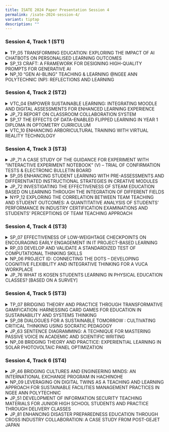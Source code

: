 ```yaml
---
title: ISATE 2024 Paper Presentation Session 4
permalink: /isate-2024-session-4/
variant: tiptap
description: ""
---
```

<h3>Session 4, Track 1 (ST1)</h3>
<div data-type="detailGroup" class="isomer-accordion isomer-accordion-white">
<details class="isomer-details">
<summary>TP_05 TRANSFORMING EDUCATION: EXPLORING THE IMPACT OF AI CHATBOTS ON PERSONALISED
LEARNING OUTCOMES</summary>
<div data-type="detailsContent" class="isomer-details-content">
<p>G.L. TAN<sup>*</sup>, Calaiselvy, H.S. TAN</p>
<p>School of Engineering, Temasek Polytechnic, Singapore</p>
<p><sup>*</sup><a href="mailto:TAN_Geok_Ling@TP.EDU.SG" rel="noopener noreferrer nofollow" target="_blank">TAN_Geok_Ling@TP.EDU.SG</a>
</p>
<p>Abstract</p>
<p>In the era of digitalization, different industry sectors such as business,
healthcare, education, and entertainment are adopting Artificial Intelligence
(AI) powered chatbots. The Coronavirus disease 2019 (COVID-19) pandemic
has also influenced industries to adapt innovative ways of maintaining
human interaction remotely. This study explores the use of a chatbot for
learning specific programming topics, and as a tool for formative assessment
to engage and motivate learners in Python programming, especially for a
cohort with a wide range of abilities. This study utilizes the mobile chatbot
to help students learn and assess their understanding in a fun and informal
manner, besides developing self-directedness. Three classes comprising
a total of 76 engineering students in their first-year semester two doing
the subject Computer Programming for Problem Solving (CPPS) used the CPPS
chatbot. These students used the chatbot to reinforce their understanding
of specific programming knowledge and attempted two formative quizzes to
check their understanding. 61 students provided their perspectives on the
ease of use, usefulness of the chatbot, the likelihood of using chatbot
for future learning, and likelihood of recommending the adoption of chatbot
through a questionnaire. The CPPS chatbot was developed using the Google
Dialogflow Essentials (ES) Cloud based platform and deployed on the mobile
instant messaging application (MIM), Telegram.</p>
<p></p>
</div>
</details>
<details class="isomer-details">
<summary>SP_13 CRAFT: A FRAMEWORK FOR DESIGNING HIGH-QUALITY PROMPTS FOR GENERATIVE
AI</summary>
<div data-type="detailsContent" class="isomer-details-content">
<p>Yanto Jakop<sup>a</sup> and Lim Pei Chin<sup>a</sup>
</p>
<p><sup>a</sup>School of Mathematics &amp; Science, Singapore Polytechnic,
Singapore</p>
<p><a href="mailto:yanto_jakop@sp.edu.sg" rel="noopener noreferrer nofollow" target="_blank">yanto_jakop@sp.edu.sg</a>,
<a href="mailto:lim_pei_chin@sp.edu.sg" rel="noopener noreferrer nofollow" target="_blank">lim_pei_chin@sp.edu.sg</a>
</p>
<p>Abstract</p>
<p>With the rise of generative AI tools, it is increasingly important to
equip students with prompt engineering skills. However, existing frameworks
are often complex, making them hard to apply effectively. To address this,
we introduce the CRAFT framework (Context, Role, Audience, Format, Tone),
which is designed to simplify prompt engineering with a straightforward
acronym.</p>
<p></p>
<p>The CRAFT framework is taught in the “Artificial Intelligence and its
Impact” (AII) module, part of the mandatory Common Core Curriculum (CCC)
for all Singapore Polytechnic (SP) students. In addition, CRAFT is also
used in other CCC modules, demonstrating its adaptability and potential
to standardize prompt engineering practices across various subjects.</p>
<p></p>
<p>In this paper, we describe how the CRAFT framework was conceived, how
it was integrated in CCC, how students applied CRAFT, and how they utilized
AI responses in their projects. We evaluate the effectiveness of CRAFT
through a mixed-methods approach, including a quantitative survey and a
qualitative analysis of students’ project responses.</p>
<p></p>
<p>CRAFT sets itself apart with its memorable acronym and ability to enhance
AI responses. With this easy-to-remember mnemonic, we aim to establish
the CRAFT framework as a common language for all SP students, equipping
them with essential prompt engineering skills to use AI more effectively
in their studies.</p>
<p></p>
</div>
</details>
<details class="isomer-details">
<summary>NP_10 “GEN AI-BLING" TEACHING &amp; LEARNING @NGEE ANN POLYTECHNIC (NP):
REFLECTIONS AND LEARNING</summary>
<div data-type="detailsContent" class="isomer-details-content">
<p>Hui Leng TAN<sup>*,a</sup>, Ee-Lon LIM<sup>b</sup> and Shirley WILLIAMS<sup>a</sup>
</p>
<p><sup>a</sup>Ngee Ann Polytechnic/Centre for Learning &amp; Teaching Excellence,
Singapore</p>
<p><sup>*</sup><a href="mailto:Tan_Hui_Leng@np.edu.sg" rel="noopener noreferrer nofollow" target="_blank">Tan_Hui_Leng@np.edu.sg</a>
</p>
<p>Abstract</p>
<p>NP’s journey into AI (Artificial Intelligence) started around 2017 with
the development of the AI Tutor and AI Assessment tools by the School of
Health Sciences. At that time, these were developed by external vendors
based on inputs from NP’s academic staff serving as Subject Matter Experts.
However, ChatGPT 3’s launch in November 2022 created new opportunities
for educators to create new and innovative learning experiences.</p>
<p>This paper aims to document and share NP’s learning and reflections of
its “Gen AI-bling” journey to-date. This is a journey that is still evolving,
with many aspects still in exploration, experimentation and iteration.</p>
<p></p>
<p>Initial experiments using Gen AI at NP were small steps taken by individual,
early adopter educators to introduce this as a tool to enhance the “creative”
experience in learning, to brainstorm ideas, to create case studies for
learning and practice, etc. NP's very early dipstick poll of students’
perceptions of Gen AI in July 2023 indicated that while students could
see the value of Gen AI to enhance their learning experience, they were
also concerned about ethical use, plagiarism, and potential over-reliance
and its impact on their own ability to think critically.</p>
<p></p>
<p>The use of Gen AI at NP has since moved away from pockets of early adopter
“innovative experiments” to more institutionally guided, and intentional
efforts. This includes the purposeful adoption of Gen AI tools in curriculum
guided by the PAIR Framework (Acar, 2023) introduced in the Oct 2023 semester
as a clear guide on how to design and facilitate Gen AI-bled T&amp;L (Teaching
&amp; Learning) experiences in modules. From AY (Academic Year) 2024-2025,
all 9 schools at NP are working to step up the embrace of PAIR-grounded
Gen AI experiences in at least one module per level per course.</p>
<p></p>
<p>NP is also experimenting with customised Gen AI assistants to enhance
the teaching &amp; learning (T&amp;L) experience for both staff and students.
For staff, there is an NP Prompt Library as well as Academic AI Assistants
that can be tailored to specific domains or academic frameworks to boost
productivity and academic quality. For students, AI Academic Assistants
are being prototyped to provide domain/module specific coaching, tutoring,
guidance, and personalised feedback 24/7.</p>
<p></p>
<p>While NP has moved its “Gen AI-bling" T&amp;L journey beyond early exploration
and experimentation, there is still a long way to go as Gen AI continues
to evolve very quickly. NP continues to collect more data from staff &amp;
students with regards to their perceptions and impact of Gen AI on the
learning experience as we keep pace with its changes closely and leverage
on the innovations for NP’s T&amp;L.</p>
<p></p>
</div>
</details>
</div>
<p></p>
<h3>Session 4, Track 2 (ST2)</h3>
<div data-type="detailGroup" class="isomer-accordion isomer-accordion-white">
<details class="isomer-details">
<summary>VTC_04 EMPOWER SUSTAINABLE LEARNING: INTEGRATING MOODLE AND DIGITAL ASSESSMENTS
FOR ENHANCED LEARNING EXPERIENCE</summary>
<div data-type="detailsContent" class="isomer-details-content">
<p>H. K. Tse, Kimberley</p>
<p>Engineering Discipline, Vocational Training Council, Hong Kong</p>
<p><a href="mailto:kimberleytse@vtc.edu.hk" rel="noopener noreferrer nofollow" target="_blank">kimberleytse@vtc.edu.hk</a>
</p>
<p>Abstract</p>
<p>Assessment, one of the key components of education, allows institutions
to measure and evaluate students’ performance. Conventional assessments
focus on examinations at the end of teaching courses. These types of assessments
also known as summative assessments tend to direct students’ attention
towards achieving specific learning outcomes and high scores. However,
effective assessment practices should provide ongoing information and valuable
feedback to learners to enhance their learning experience. During the challenging
times of COVID-19, different online education platforms have been widely
adopted by institutions.</p>
<p></p>
<p>Various digital technologies available on the online platforms empower
teachers to conduct real time feedback, reformulate teaching content and
pedagogy based on students’ engagement levels, progress and results. The
dynamic evaluation allows for the effective implementation of formative
assessment.</p>
<p></p>
<p>Moodle, one of the examples of the remarkable proliferation of various
online assessment tools, is an open-source Learning Management System (LMS).
It provides a platform for educators to manage their course, facilitate
assessment and evaluate student performance. Teachers can set up the assignment
for students by uploading documents, configuring specifications such as
deadline, with plagiarism checking like Turnitin. Additionally, Moodle
Quiz empowers teachers to create quizzes with different types of questions,
flexible layout and order, and it also supports automated grading. Other
tools, PDF annotator and H5P, have been integrated into Moodle. It allows
teachers to insert questions, comments, scoring and feedback immediately
while H5P enriches the learning experience with gamification interactive
elements including quiz function.</p>
<p></p>
<p>This paper will explore the utilisation of formative assessments, facilitated
by Moodle, in enhancing the learning experience of students enrolled in
the Higher Diploma in Computer and Electronic Engineering. The study was
conducted with three classes of students, employing a variety of assessment
tools and surveys to examine how these practices influence students’ learning
and teachers’ teaching behaviours. The findings of this research provide
valuable insights for educators seeking to enhance student learning experience
through the integration of formative assessments and digital technologies.</p>
<p></p>
</div>
</details>
<details class="isomer-details">
<summary>JP_73 REPORT ON CLASSROOM COLLABORATION SYSTEM</summary>
<div data-type="detailsContent" class="isomer-details-content">
<p>Tanigaki Miho<sup>*</sup>, Kazuhiro Wako</p>
<p>Department of Integrated Engineering, Sendai National College of Technology,
Natori, Japan</p>
<p><sup>*</sup><a href="mailto:tanigaki@sendai-nct.ac.jp" rel="noopener noreferrer nofollow" target="_blank">tanigaki@sendai-nct.ac.jp</a>
</p>
<p>Abstract</p>
<p>The Sendai National College of Technology Natori Campus has a Robotics
course, a Materials Environment course, a Mechanical and Energy course,
and an Architectural Design course, with students enrolled from the first
to fifth year. Each class has about 40 students, and most of the classes
are held in the classrooms of each class. One-quarter of the students continue
to study in the specialized department on the same campus for another two
years after graduation. However, the number of teachers has been reduced
due to cuts in operating subsidies, and the number of classes per teacher
is excessive. To improve this problem, classes for subjects common to each
class are now held jointly as much as possible. Although seven grades are
studying at any given time, there are only two classrooms where joint classes
can be held: a large classroom and an audiovisual room. Therefore, only
two grades can hold joint classes at the same time , and it was urgent
to add a large classroom, but due to budgetary constraints, it is difficult
to renovate or expand the school building. Therefore, we tried removing
the wall between the two classrooms and making them into one classroom,
but we found that the classroom was long and narrow from front to back
and difficult to use. In addition, after the coronavirus pandemic, some
students began to feel anxious or unwell when many people were crammed
into the same room. In light of this, our school introduced a remote teaching
system that virtually connected five classrooms at the Natori campus and
ten classrooms at the Hirose campus to create one large classroom. I used
that system to teach calculus to third-year students for a year. Since
we continued to use a specific classroom as the main classroom throughout
the year, I was worried that there would be a difference in the grades
of students in the main classroom and those in the sub-class. However,
looking at the results of the four regular exams, we found that the classes
that performed well in each exam were different, and that there was no
significant difference in grades depending on whether they took classes
in the main classroom or the sub-classroom.</p>
<p></p>
</div>
</details>
<details class="isomer-details">
<summary>SP_17 THE EFFECTS OF DATA-ENABLED FLIPPED LEARNING IN YEAR 1 DIPLOMA IN
OPTOMETRY CURRICULUM</summary>
<div data-type="detailsContent" class="isomer-details-content">
<p>S. Kallakuri<sup>*, a</sup>, T. Tee<sup>a</sup> and L.L. Tan<sup>a</sup>
</p>
<p><sup>a</sup>Singapore Polytechnic, School of Chemical &amp; Life Sciences,
Singapore</p>
<p><sup>*</sup><a href="mailto:Sumasri_KALLAKURI@sp.edu.sg" rel="noopener noreferrer nofollow" target="_blank">Sumasri_KALLAKURI@sp.edu.sg</a>
</p>
<p>Abstract</p>
<p>Data-Enabled Flipped Learning (DEFL) is a strategy where asynchronous
data such as quizzes or surveys (ALeRT) are used to evaluate student learning
needs and lessons are customised to meet the specific needs. The current
study was designed to investigate the effects of DEFL on student engagement
and conceptual understanding. DEFL was deployed in two core Year 1 modules
(CP3048 and CP3035) in the Diploma of Optometry with cohort size of sixty-four
students. Prior to in-class tutorials, students went through asynchronous
lecture materials, completed a post-lecture quiz and rated their confidence
levels in understanding the topics. Based on the quiz scores, students
were assigned to mixed-ability groups. During the in-class tutorial, activities
and questions aimed at further enhancing their learning were conducted
(also referred to as intervention). After the tutorial, students completed
a post-tutorial quiz to evaluate their comprehension and gauge their confidence
in their understanding of the taught concepts. A final survey was then
conducted to gather the students’ perspectives on the influence of DEFL
on their learning. ALeRT response rate ranged from 73% to 98% for the two
modules. In CP3048, comparing pre- &amp; post-intervention, students scoring
≥50 marks increased from 21% to 98% (quiz score mean±SD: 41±14 vs 73±13,
p&lt;0.001); confidence ratings between ‘moderately confident’ to ‘very
confident’ improved from 40% to 83%. In CP3035, students scoring ≥50 marks
were lower post-intervention (quiz score 86±20 vs 73±21, p=0.001) despite
confidence ratings improved from 29% to 48%. In the final survey, students
responded that DEFL was effective for their learning (85%). They appreciated
and enjoyed the group discussion as it provided them with an opportunity
to learn from one another (87%) and helped them to manage their learning
better (87%) by identifying learning gaps. This study has demonstrated
the effects of DEFL in enhancing student engagement and promoting understanding
of conceptual knowledge in year 1 DOPT education.</p>
<p></p>
</div>
</details>
<details class="isomer-details">
<summary>VTC_10 ENHANCING ARBORICULTURAL TRAINING WITH VIRTUAL REALITY TECHNOLOGY</summary>
<div data-type="detailsContent" class="isomer-details-content">
<p>FUNG Kim Yung, Terry<sup>*,a</sup>, TANG Wing Sze, Kitty<sup>b</sup> ,
KEUNG Yim Mei, Amy<sup>a </sup>and TO King Ting, Kelvin<sup>b</sup>
</p>
<p><sup>a</sup>Department of Health and Life Sciences, Hong Kong Institute
of Vocational Education (IVE),&nbsp;</p>
<p>Hong Kong, VTC&nbsp;</p>
<p><sup>b</sup>Smart City Innovation Centre, VTC&nbsp;</p>
<p><sup>*</sup><a rel="noopener noreferrer nofollow" target="_blank">terrykyfung@vtc.edu.hk</a>&nbsp;</p>
<p>Abstract</p>
<p>Arboriculture is a profession of combining a broad spectrum of knowledge
and practical skills. Technology Enhanced Learning (TEL) is used to improve
learning experiences with digital technology to facilitate students' professional
development and optimise teaching and learning outcomes through embedding
Virtual Reality (VR) and Augmented Reality (AR) as well as establishing
new facilities.</p>
<p></p>
<p>Department of Health and Life Sciences (HLS) of IVE and Smart City Innovation
Centre and STEAM Education Centre (SCI-STEAM) jointly developed a set of
VR Multiplayer Arboricultural Training. This VR Arboricultural Training
package specifically caters to the pre-employment students enrolled in
arboricultural management and tree-related programmes, providing a learning
platform to strengthen their knowledge of safety procedures relevant to
arboriculture management prior to practical training sessions.</p>
<p></p>
<p>For the first time, we have added a multiplayer function, which allows
two students to train simultaneously in the same virtual environment over
the internet. 3 scenarios were developed by HLS and SCI-STEAM. HLS was
responsible to design the training content while SCI-STEAM provided VR
hardware and assisted with the training process.</p>
<p></p>
<p>This paper aims to provide a comprehensive review of the application of
VR training in arboriculture. It covers different aspects, including the
introduction, the scope of VR training content, VR hardware set up, design
detail, VR training flow in class, and the feedback on the VR training.
The challenge of the traditional arboricultural training is highlighted
in the introduction. Comparison among the traditional practical training,
traditional VR training and the multiplayer-based VR training in terms
of their impact on learning outcomes are discussed. The scope of VR training
content contains three scenarios in the VR training program. Two of these
scenarios involve interaction between two players. The "hardware setup"
section outlines the necessary requirements for the VR training. The design
detail outlines the software used in the application development and the
application flow. Moreover, the VR training flow in class is presented,
clarifying the training flow and the class duration. To evaluate the effectiveness
and the usability of the VR training, the industrial practitioners, and
trainees to test it and their feedback was positive. They expressed their
high praise after using VR training. Feedback from them is collected for
future TEL development.</p>
<p></p>
</div>
</details>
</div>
<p></p>
<h3>Session 4, Track 3 (ST3)</h3>
<div data-type="detailGroup" class="isomer-accordion isomer-accordion-white">
<details class="isomer-details">
<summary>JP_71 A CASE STUDY OF THE GUIDANCE FOR EXPERIMENT WITH "INTERACTIVE EXPERIMENT
NOTEBOOK” (V) – TRIAL OF CONFIRMATION TESTS &amp; ELECTRONIC BULLETIN BOARD</summary>
<div data-type="detailsContent" class="isomer-details-content">
<p>Naohiro KOSHIJI<sup>*,a</sup>
</p>
<p><sup>a</sup>Department of Electrical and Electronics Engineering, National
Institute of Technology, Kurume College (Kurume-Kosen), Kurume, Japan</p>
<p><sup>*</sup><a href="mailto:koshi@kurume-nct.ac.jp" rel="noopener noreferrer nofollow" target="_blank">koshi@kurume-nct.ac.jp</a>
</p>
<p>Abstract</p>
<p>Many student experiments are conducted in engineering education, and the
main purpose of these experiments is to gain a concrete understanding of
laws and acquire experimental techniques. Therefore, student experiments
essentially have a “passive'' and “training'' character for students. Now,
in the student experiment, the instructor evaluates the reports submitted
by the students. On the other hand, the student's thought process that
led to the report is not evaluated, and even worse, instructors have no
means of checking the student's thought process. However, for industrial
students who are aspiring engineers, the process is important, and the
true purpose of student experiments can be said to be to develop and evaluate
students' thinking processes. Therefore, we focused on the role of the
experiment notebook not only as a recording tool, but also as a thinking
tool, and engaged in “experiment notebook guidance'' that is not normally
practiced. Furthermore, by fusing the ”analog aspects of experiment notebooks''
with the ”digital aspects of ICT technology, including remote tools,''
we aimed to foster literacy with logical thinking and problem awareness.
Various efforts have been made to give student experiments an ”active character.''
This time, in the electrical and electronic experiments conducted by the
Department of Electrical and Electronic Engineering, we added to our previous
efforts and conducted two new attempts as described below. 1) Preparation
and review of experimental themes and implementation of web-based confirmation
tests related to them; 2) Utilization of web-based electronic bulletin
boards for students and instructors to exchange opinions and information.
1) The aim was for students to have prior knowledge and problem awareness
regarding experiments. Students read related literature in advance and
then take a test using Microsoft Forms. Tests related to the experiment
will also be conducted after the experiment. Students will help solidify
their concrete understanding and knowledge by outputting the knowledge
gained through experiments. 2) Students will post questions and ideas that
arise during the experiment, as well as the progress of the experiment,
on a web bulletin board on Microsoft Teams in real-time. Instructors and
students can share their posts in real-time, allowing them to follow up
quickly. Additionally, everyone can see the chronological progress of the
experiment and receive feedback on the experiment. By adding approaches
from these new perspectives to student experiments, we could update student
experiments into “a place to practice active learning that cultivates PBL
perspectives.”</p>
<p></p>
</div>
</details>
<details class="isomer-details">
<summary>SP_05 ENHANCING STUDENT LEARNING WITH PRE-ASSESSMENTS AND DIFFERENTIATED
INSTRUCTIONAL STRATEGIES IN CREATIVE MODULES</summary>
<div data-type="detailsContent" class="isomer-details-content">
<p>Sim, C.<sup>a</sup> and Chiam L.<sup>a</sup>
</p>
<p><sup>a</sup>Singapore Polytechnic, Singapore</p>
<p><sup>*</sup><a href="mailto:clarice_sim@sp.edu.sg" rel="noopener noreferrer nofollow" target="_blank">clarice_sim@sp.edu.sg</a>
</p>
<p>Abstract</p>
<p>Differentiated instruction (Tomlinson, 2017) has been widely acknowledged
as an effective pedagogical approach at the primary and secondary school
level. However, its application in the context of higher education, particularly
in the creative fields, remains limited. This paper outlines the efforts
of the Media, Arts, and Design (MAD) school in 2023 across ten creative
modules to adapt and implement differentiated instructional strategies
to support our creative students’ learning needs. Drawing from Tomlinson’s
(2017), we experimented with different learning methods including case
studies of varying complexities, interest-based groups, tiered activities,
and peer teaching. Pre-assessment tools such as quizzes, tasks, and polls
were used to understand individual students’ needs. The results from our
year-long experimentation show a positive response from students, with
80% of students (n = 538 across 10 creative modules) expressing agreement
or strong agreement in enjoying the differentiated activities. In addition,
71% of students reported feeling confident in their ability to learn in
these differentiated lessons. Teachers’ reflections at the end of the lesson
showed their observations of increased student engagement, collaboration,
autonomy, and motivation. Finally, module feedback scores showed an improvement
in eight of the 10 modules after implementation. The use cases are compiled
in the annex which other educators in the creative disciplines and higher
education may find useful.</p>
<p></p>
</div>
</details>
<details class="isomer-details">
<summary>JP_72 INVESTIGATING THE EFFECTIVENESS OF STEAM EDUCATION BASED ON LEARNING
THROUGH THE INTEGRATION OF DIFFERENT FIELDS</summary>
<div data-type="detailsContent" class="isomer-details-content">
<p>Chiyako ARAYA<sup>*,a</sup> and Naoyuki FUJITA<sup>a</sup>
</p>
<p><sup>a</sup>Department of Electrical Engineering, National Institute of
Technology (KOSEN), Nara College, Japan</p>
<p><sup>*</sup><a href="mailto:araya@elec.nara-k.ac.jp" rel="noopener noreferrer nofollow" target="_blank">araya@elec.nara-k.ac.jp</a>
</p>
<p>Abstract</p>
<p>The industrial and social environment is transitioning worldwide into
a period of structural transformation with the rapid progress and popularization
of artificial intelligence (AI) and Internet of Things (IOT) technologies.
Under such circumstances, we are expected to use our abilities to explore
and solve various problems and create new values on our own for diversifying
social issues and needs. To solve such diversifying problems, the impact
of STEAM (Science, Technology, Engineering, Arts, and Math) on pupils’
learning has been increasingly highlighted recently.</p>
<p></p>
<p>This study aims to shed light on the effectiveness of STEAM education
by taking the case of the SHINAYAKA Engineer Education Program that encompass
STEAM education which the National Institute of Technology (Kosen), Nara
College developed. The purpose of the SHINAYAKA Engineer Education Program
aims to help students nurture sensitivity to create new values and expressiveness
to embody these values, while developing the ability to adapt to diversity
from multiple perspectives through learning in areas that differ from engineering.
Another purpose of this program is to develop new engineering leaders who
can bridge society, life, and technology so that people's lives can evolve
with the experience of new values (creation of concepts, stories, or user
experience related to technologies), which is enabled by combining adaptability
to diversity fostered in this program with practical skills based on theoretical
knowledge learnt in engineering education. Through this program, two types
of data (quantitative and qualitative) have been collected, and these data
were used to analyze the effect of STEAM education in the research.</p>
<p></p>
<p>This paper introduces the statistical methods for measuring educational
effectiveness of STEAM based on the quantitative data and the qualitative
data. And we summarize and analyze the educational effects from various
perspectives based on the impact of the sensitivity and expressiveness
cultivated through learning different fields in the SHINAYAKA engineer
education program.</p>
<p></p>
</div>
</details>
<details class="isomer-details">
<summary>NYP_12 EXPLORING THE CORRELATION BETWEEN TEAM TEACHING AND STUDENT OUTCOMES:
A QUANTITATIVE ANALYSIS OF STUDENTS’ PERFORMANCE IN INDUSTRY CERTIFICATION
EXAMINATIONS AND STUDENTS’ PERCEPTIONS OF TEAM TEACHING APPROACH</summary>
<div data-type="detailsContent" class="isomer-details-content">
<p>FOO, Faris<sup>*</sup>
</p>
<p>Nanyang Polytechnic, School of Information Technology, Singapore</p>
<p><sup>*</sup><a href="mailto:faris_foo@nyp.edu.sg" rel="noopener noreferrer nofollow" target="_blank">faris_foo@nyp.edu.sg</a>
</p>
<p>Abstract</p>
<p>Team teaching is an instructional approach wherein two or more educators
collaborate to plan, deliver, and evaluate teaching and learning activities.
Research has demonstrated that team teaching can enhance support, provide
rich and varied lessons, and improve learning outcomes. However, it may
initially cause confusion for students accustomed to traditional methods.
While the benefits of team teaching in higher education are well-documented,
its effectiveness in polytechnic education and its impact on external industry
certification examination outcomes remain underexplored. The advantages
and disadvantages of team teaching have been established from educators'
perspectives, but less is known from the students’ viewpoint. This exploratory
study examines the impact of team teaching on polytechnic students’ learning
experiences and external industry certification examination outcomes. It
involves students enrolled in a one-week, face-to-face Python training
preparatory course delivered in a team teaching format by five lecturers
and software engineers. Subsequently, students took the Python Institute’s
Certified Python Entry-Level Programmer (PCEP) certification examination.
The purpose of this research is to analyse the correlation between students’
certification examination results and their Likert scale responses regarding
the effectiveness of the team teaching model, using the validated Learners'
Team Teaching Perceptions Questionnaire (LTTPQ). The LTTPQ measures four
dimensions: (a) rich and varied lessons, (b) increased support, (c) learning
gains, and (d) confusion. Results indicate that students (n = 33) generally
reported high satisfaction with rich and varied lessons, increased support,
and learning gains. Weak correlations limit definitive conclusions about
the impact of team teaching on students' certification examination performance.
Richer, more varied lessons may slightly enhance examination results, but
the impact of increased support remains unclear. Learning gains showed
benefits, while confusion negatively affected examination outcomes. Further
research is needed to establish causal relationships.</p>
<p></p>
</div>
</details>
</div>
<p></p>
<h3>Session 4, Track 4 (ST3)</h3>
<div data-type="detailGroup" class="isomer-accordion isomer-accordion-white">
<details class="isomer-details">
<summary>SP_07 EFFECTIVENESS OF LOW-WEIGHTAGE CHECKPOINTS ON ENCOURAGING EARLY
ENGAGEMENT IN IT PROJECT-BASED LEARNING</summary>
<div data-type="detailsContent" class="isomer-details-content">
<p>Jeremiah Ang</p>
<p>School of Computing, Singapore Polytechnic</p>
<p><a href="mailto:Jeremiah_ANG@sp.edu.sg" rel="noopener noreferrer nofollow" target="_blank">Jeremiah_ANG@sp.edu.sg</a>
</p>
<p>Abstract</p>
<p>As Singapore Polytechnic (SP) continues its pursuit of fostering self-directedness
in students as a vital graduate attribute, this action research seeks to
address one of the implicit competencies of self-directedness: time management.
Specifically, within the Diploma of Information Technology (DIT) program
at SP, which utilizes open-ended project-based assessment to cultivate
self-directedness, the study examines the effectiveness of integrating
multiple low-stake formative assessments as checkpoints to facilitate student’s
management of their time. Guided by the Temporal Motivation Theory (TMT),
these checkpoints are designed to assist students in managing time effectively
by fostering continuous engagement with their assignments, thereby mitigating
procrastination tendencies. This is particularly crucial in environments
where competing deadlines can distract students. Focused on second-year
DIT students enrolled in the mid-point capstone module, Application Development
(ADES), the research employs a posttest-only design with non-equivalent
groups, comparing cohorts from different academic years. While one cohort
serves as a control group, the other experiences the introduction of multiple
checkpoints in the form of low-stake formative assessments. Quantitative
analysis of coding activities, particularly Git commit data tracked weekly,
is complemented by qualitative insights gathered through focus group discussions
and informal interviews with students. The study aims to assess the efficacy
of the implemented mechanism in encouraging proactive and sustained engagement.
The findings indicate that low-weightage checkpoints were successful in
encouraging early engagement and reducing procrastination. Students showed
increased engagement around checkpoint deadlines, aligning with Temporal
Motivation Theory (TMT) principles. In sum, for educators to address procrastination
in students, such checkpoints can be implemented as a structural support
mechanism to guide students towards better time management habits.</p>
<p></p>
</div>
</details>
<details class="isomer-details">
<summary>RP_03 DEVELOP AND VALIDATE A STANDARDIZED TEST OF COMPUTATIONAL THINKING
SKILLS</summary>
<div data-type="detailsContent" class="isomer-details-content">
<p>C.S. Yap<sup>*,a</sup> and A. Lim<sup>a</sup>
</p>
<p><sup>a</sup>Republic Polytechnic/School of Engineering, Singapore</p>
<p><sup>*</sup><a href="mailto:yap_choon_seng@rp.edu.sg" rel="noopener noreferrer nofollow" target="_blank">yap_choon_seng@rp.edu.sg</a>
</p>
<p>Abstract</p>
<p>A test of computational thinking (Ct) skills was developed to measure
the level of skills in abstraction, algorithm thinking and decomposition.
The Ct test is targeted at 17- to 19-year-old post-secondary school students.
After content validation was done, the test was administered to 233 participants,
and we performed a Rasch analysis to eliminate non-discriminatory items.
16 items remained after this. Construct validity was checked using confirmatory
factor analysis (CFA) with mean- and variance-adjusted weighted least square
(WLSMV) estimator. RMSEA of 0.016 and CFI of 0.986 was achieved with a
3-factor model. The model had an overall Cronbach’s alpha of 0.722.</p>
<p></p>
</div>
</details>
<details class="isomer-details">
<summary>NP_06 PROJECT ID: CONNECTING THE DOTS – DEVELOPING COGNITIVE FLEXIBILITY
AND INTEGRATIVE THINKING FOR A VUCA WORKPLACE</summary>
<div data-type="detailsContent" class="isomer-details-content">
<p>Dr Noorashikin Abdul Rahman<sup>*</sup>, Evelyn Ng Mui Khim and Kow Kok
Sing</p>
<p>Ngee Ann Polytechnic, School of Interdisciplinary Studies, Singapore</p>
<p><sup>*</sup><a href="mailto:Noorashikin_Rahman@np.edu.sg" rel="noopener noreferrer nofollow" target="_blank">Noorashikin_Rahman@np.edu.sg</a>
</p>
<p>Abstract</p>
<p>The Fourth Industrial Revolution has brought about wide-ranging disruption
to the workplace with technological advancements outpacing knowledge acquisition
in schools and displacing old jobs while creating new ones. There is a
pressing need to develop graduates who are comfortable with ambiguity,
able to nimbly adapt to change and who possess cognitive flexibility, agility
and resilience to unlearn obsolete knowledge and relearn new skills. Graduates
are also expected to be able to navigate and integrate diverse bodies of
knowledge and collaborate with people with varying modes of thinking as
the world becomes more interconnected and problems increasingly complex.  </p>
<p></p>
<p>Project ID: Connecting the Dots (ProID) is Ngee Ann Polytechnic (NP)’s
response to the disrupted workplaces that our students will enter. Using
a Project-Based Learning approach, this Year 3 module aims to hone students’
interdisciplinary skills as well as a suite of transferable skills to support
their development as independent, agile lifelong learners ready for a volatile
world.</p>
<p></p>
<p>This paper examines the pedagogical innovativeness of ProID along two
distinct strands: (1) its deliberate design and purposeful teaching and
learning strategies to create the necessary conditions for interdisciplinary
learning to take place and (2) the significant challenge of implementing
an interdisciplinary project module for the entire Year 3 NP student cohort,
while ensuring its meaningfulness and alignment with its intent. Data collected
from module surveys carried out over the past three years since the introduction
of the module has been encouraging, with 72.7% of respondents agreeing
or strongly agreeing with the statement that the module “has been useful
in helping me see the importance of collaboration across disciplinary boundaries
to solve complex problems in society. </p>
<p></p>
</div>
</details>
<details class="isomer-details">
<summary>JP_76 WHAT IS KOSEN STUDENTS LEARNING IN PHYSICAL EDUCATION CLASSES? [BASED
ON A SURVEY]</summary>
<div data-type="detailsContent" class="isomer-details-content">
<p>K. Shibayama<sup>*,a</sup>, H. Tomioka<sup>b</sup> , R. Hamanaka<sup>c</sup> and
H. Ogawa<sup> d</sup>&nbsp;</p>
<p><sup>a</sup>International Pacific University / Department of Physical
Education, Okayama City, Japan&nbsp;</p>
<p><sup>b</sup>Hiroshima University / Graduate School of Humanities and Social
Sciences, Higashihiroshima City, Japan&nbsp;</p>
<p><sup>c</sup>Kyoto University of Advanced Science / Department of Health
and Sports Sciences, Kameoka City, Japan&nbsp;</p>
<p><sup>d</sup>National Institute of Technology, Hiroshima College /Department
of Distribution and Information Engineering, Toyota District, Japan&nbsp;</p>
<p><sup>*</sup><a href="mailto:k.shibayama@ipu-japan.ac.jp" rel="noopener noreferrer nofollow" target="_blank">k.shibayama@ipu-japan.ac.jp</a>
</p>
<p>Abstract</p>
<p>In 2017, the National Institute of Technology (KOSEN) developed a model
core curriculum (MCC) outlining specific attainment goals for education
at KOSEN, focusing on both human competencies and knowledge. Among these
goals, Physical Education (PE) is designated to cultivate independence,
self-management, responsibility, teamwork, leadership, and ethics. However,
no research has yet examined whether these competencies have been effectively
developed in PE classes at KOSEN since the establishment of the MCC in
2017.</p>
<p></p>
<p>Therefore, this study aims to assess the outcomes of PE classes at KOSEN,
with a particular focus on the competencies outlined in the MCC.</p>
<p></p>
<p>A survey based on the MCC achievement objectives was conducted to grades
first students (n=369) and grades 4 or 5 students (n=380) enrolled in PE
at four KOSENs institutions. Respondents' level of achievement in all competencies,
as outlined in the MCC, was rated on a scale of 3 for application, 2 for
understanding, 1 for knowledge and memory, and 0 if no improvement was
observed in PE-related classes. Respondents were also asked to provide
open ended question about what they had specifically learned in PE at KOSEN.</p>
<p></p>
<p>The mean attainment of objectives was compared and discussed between grades
first and grades 4 or 5 students using an independent t-test, with a significance
level set at less than 5%. The significance level was set at less than
5%. Open ended questions were analyzed using Text Mining (User Local, Inc.)
to identify co-occurrence networks of frequently mentioned words.</p>
<p></p>
<p>The results are as follows: 1) The mean self-evaluation response values
for fourth or grades first students were significantly higher than those
for grades first students across all competencies, indicating that PE classes
at KOSEN positively impact the development of students' competencies. 2)
Grades 4 or 5 students demonstrated a greater understanding than grades
first students of the importance of cooperation and in PE classes from
multiple perspectives.</p>
<p></p>
</div>
</details>
</div>
<p></p>
<h3>Session 4, Track 5 (ST3)</h3>
<div data-type="detailGroup" class="isomer-accordion isomer-accordion-white">
<details class="isomer-details">
<summary>TP_07 BRIDGING THEORY AND PRACTICE THROUGH TRANSFORMATIVE GAMIFICATION:
HARNESSING CARD GAMES FOR EDUCATION IN SUSTAINABILITY AND SYSTEMS THINKING</summary>
<div data-type="detailsContent" class="isomer-details-content">
<p>Lorem ipsumMarta Alexandra Godinho Miguel</p>
<p>Temasek Polytechnic/School of Design, Diploma in Interior Architecture
&amp; Design, Singapore</p>
<p><a href="mailto:martamig@tp.edu.sg" rel="noopener noreferrer nofollow" target="_blank">martamig@tp.edu.sg</a>
</p>
<p>Abstract</p>
<p>The “Guardians of Gaia” game is a pedagogical tool designed to actively
involve students in comprehending sustainability concepts and systems thinking.
Rooted in research findings that emphasise the engagement benefits of games,
the Guardians of Gaia is crafted to offer an immersive and interactive
experience. This approach aims to elevate students' critical thinking skills
and deepen their understanding of the intricate connections between nature
and communities. The incorporation of “wicked problems” and systems thinking
within the game aligns with scholarly recognition of games' potential to
bridge theoretical knowledge with practical application. Through its design,
the game serves as a platform for fostering critical research skills, providing
students with the necessary tools to address complex sustainability and
urban challenges.</p>
<p></p>
<p>The game's methodology is characterised by its strategic integration into
an elective subject at the School of Design, addressing critical gaps in
sustainable practices within the urban and built environment. Aligned with
broader learning objectives, the game is part of a subject that equips
students with essential skills to evaluate urban sites, define sustainability
in human and natural habitats, and propose sustainable urban design strategies.
The assessment of the game's efficacy through student surveys throughout
the term underscores its value in promoting reflection, depth of thought,
and research skills. By introducing 'wicked problems' and systems thinking,
the game facilitates the translation of insights gained into the urban
realm, setting the stage for subsequent assignments and practical application
of knowledge.</p>
<p></p>
<p>In the realm of Pedagogical Innovation in Teaching &amp; Learning, the
“Guardians of Gaia” game stands out as a robust tool that leverages gamification
principles to bridge the gap between theoretical knowledge and real world
application. Its innovative approach enriches students' understanding of
sustainable urban systems which is crucial for future professionals in
the built environment. The collaborative elements inherent in the game.</p>
<p></p>
</div>
</details>
<details class="isomer-details">
<summary>SP_08 DIALOGUES FOR A SUSTAINABLE TOMORROW : CULTIVATING CRITICAL THINKING
USING SOCRATIC PEDAGOGY</summary>
<div data-type="detailsContent" class="isomer-details-content">
<p>L.M. Chan and J. Wee</p>
<p>School of Life Skills &amp; Communication, Singapore Polytechnic, Singapore</p>
<p><sup>*</sup><a href="mailto:june_wee@sp.edu.sg" rel="noopener noreferrer nofollow" target="_blank">june_wee@sp.edu.sg</a>
</p>
<p>Abstract</p>
<p>With our global population reaching 8 billion in 2022, the strain on our
planet's finite resources is tighter than ever before, leading to environmental
degradation, pollution, and climate change. Despite international agreements
like the Paris Agreement and the UN 2030 Agenda for Sustainable Development,
the 1.5°C threshold was breached every month in 2023. The urgency for nations,
organisations, and individuals to adopt sustainable practices is increasingly
evident. Singapore recognises the pivotal role of education and advocates
for training in sustainability in higher learning. This action research
paper explores using Socratic Pedagogy in the tertiary classroom when teaching
about sustainability. Complex ethical dilemmas related to sustainability
require deeper examination, and Socratic pedagogy, with its emphasis on
critical thinking through questioning and dialogue, emerges as a promising
approach. The research employed a mixed-methods approach, analysing quantitative
and qualitative data from student feedback on their experience participating
in Socratic discussions. Using Paul's and Elder's (2020) criteria for identifying
behaviours of critical thinkers, the research found that Socratic discussions
foster critical thinking about sustainability issues and concludes that
Socratic pedagogy is a useful tool for educators in higher education to
facilitate meaningful discussions on sustainability in the classroom.</p>
<p></p>
</div>
</details>
<details class="isomer-details">
<summary>JP_63 SENTENCE DIAGRAMMING: A TECHNIQUE FOR MASTERING PASSIVE VOICE IN
ACADEMIC AND SCIENTIFIC WRITING</summary>
<div data-type="detailsContent" class="isomer-details-content">
<p>R. Grumbine<sup>*,a</sup>, S. Furuike<sup>b</sup>
</p>
<p><sup>a</sup>National Institute of Technology/ English Department, Omuta,
Japan</p>
<p><sup>b</sup>Unaffiliated Omuta, Japan</p>
<p><sup>*</sup><a href="mailto:richard@ga.ariake-nct.ac.jp" rel="noopener noreferrer nofollow" target="_blank">richard@ga.ariake-nct.ac.jp</a>
</p>
<p>Abstract</p>
<p>Academic and scientific writing often presents challenges for readers
and writers, particularly those using English as a foreign or second language
(Wittaningsih 2018). This is partly because passive voice is disproportionately
represented in academic and scientific writing. Its prevalence constitutes
a unique grammatical obstacle, as passive constructions can be challenging
to correctly identify, understand, and employ. Misunderstanding passive
voice can lead to significant misinterpretations and result in ambiguous
or needlessly verbose sentences. The nuanced construction and specific
verb patterns required by passive voice also often prove difficult. However,
a straightforward method exists for mastering passive voice: sentence diagramming.
While sentence diagramming has waned in popularity in English education,
it remains a valuable tool for students grappling with the intricacies
of English (Burnette 2020), particularly passive voice structures. A simplified
version of sentence diagramming, based loosely on Chomsky’s X-Bar Theory
and aimed at enhancing the grammatical proficiency of second language users,
was developed. This technique offers a practical solution, facilitating
authors in identifying, comprehending, and producing passive voice through
four key mechanisms: visualizing grammatical relationships within the sentence,
distinguishing between subject and object (a common challenge in passive
constructions), emphasizing correct verb form, and recognizing when to
restate sentences in the active voice (a common issue with Japanese-to-English
machine translation). This simple sentence diagramming technique brings
clarity to passive voice structures, thereby facilitating their recognition,
understanding, and production.</p>
<p></p>
</div>
</details>
<details class="isomer-details">
<summary>NP_08 BRIDGING THEORY AND PRACTICE: EXPERIENTIAL LEARNING IN SOLAR PHOTOVOLTAIC
PANEL OPTIMIZATION</summary>
<div data-type="detailsContent" class="isomer-details-content">
<p>Tam-Choi Mong Ping<sup>*,a</sup>, Tan Boon Liong<sup>a</sup>, Alex See<sup>a</sup> and
Tan GuangFan<sup>a</sup>
</p>
<p><sup>a</sup>Ngee Ann Polytechnic/School of Engineering, Singapore</p>
<p><sup>*</sup><a href="mailto:Tam-Choi_Mong_Ping@np.edu.sg" rel="noopener noreferrer nofollow" target="_blank">Tam-Choi_Mong_Ping@np.edu.sg</a>
</p>
<p>Abstract</p>
<p>A sequence of structured activities aimed at facilitating experiential
learning were conducted. Initial exposure to concrete experiences was facilitated
through two practical sessions focused on exploring PV panel tilt angles
and series-connected panel outputs. A quiz was administered to gauge students’
understanding of the two practical sessions. In the ‘Reflective Observation’
stage, students were guided to discuss about their experiences, relate
theory to practice and reflect on the mistakes made in the quiz. Through
the discussion, students made sense of the conceptual principles related
to the practical experiments and in the ‘Abstract Conceptualisation’ stage,
they began developing new ideas to link the theories and the practical
experiments. Subsequently, students proceeded to validate their new ideas
in an enhanced experiment. In this ‘Active Experimentation’ stage, the
enhanced experiment was designed with flexibility, to allow the students
to test different new ideas. After the enhanced experiment, students demonstrated
enhanced critical thinking skills, enabling them to evaluate the effectiveness
and efficiency of different PV setup methodologies. This deeper understanding
empowered students to propose innovative solutions and strategies for optimizing
PV systems' performance, thereby contributing to the advancement of sustainable
energy technologies.</p>
<p></p>
<p>Students performed well in mid-semester test questions related to connecting
PV panels in series, with 80% getting it correct. Additionally, post-survey
results strongly supported experiential learning's effectiveness in bridging
theoretical concepts and real-world applications. Students acknowledged
the value of experiential learning in understanding the importance of series-connected
PV panels with the same tilt angle to achieve optimal output power.</p>
<p></p>
<p>This study underscores the importance of integrating experiential learning
methodologies to enhance students' comprehension and application of complex
engineering principles such Solar Photovoltaic Panel Optimization.</p>
<p></p>
</div>
</details>
</div>
<p></p>
<h3>Session 4, Track 6 (ST4)</h3>
<div data-type="detailGroup" class="isomer-accordion isomer-accordion-white">
<details class="isomer-details">
<summary>JP_46 BRIDGING CULTURES AND ENGINEERING MINDS: AN INTERNATIONAL EXCHANGE
PROGRAM IN HACHINOHE</summary>
<div data-type="detailsContent" class="isomer-details-content">
<p>ENKE HAORIBAO<sup>*,a</sup>, Yoshida Masaaki<sup>b</sup>, Maruoka Akira<sup>a</sup>,
Kusakari Akemi<sup>b</sup>, NEJO Kyoko<sup>c</sup>, Kikuchi Akio<sup>b</sup> and
Mawatari Toru<sup>a</sup>
</p>
<p><sup>a</sup>Civil Engineering &amp; Architectural Design Course, National
Institute of Technology (KOSEN), Hachinohe College, Hachinohe, Japan</p>
<p><sup>b</sup>General Department, National Institute of Technology (KOSEN),
Hachinohe College, Hachinohe, Japan</p>
<p><sup>c</sup>Material &amp; Biological Engineering Course, National Institute
of Technology (KOSEN), Hachinohe College, Hachinohe, Japan</p>
<p><sup>*</sup><a href="mailto:enke-z@hachinohe.kosen-ac.jp" rel="noopener noreferrer nofollow" target="_blank">enke-z@hachinohe.kosen-ac.jp</a>
</p>
<p>Abstract</p>
<p>This comprehensive study documents the results and findings of an international
exchange program jointly organized by the National Institute of Technology,
Hachinohe College, New Mongol Technique and Engineering College, Mongol
Kosen College of Technology, Mongolian Institute of Engineering and Technology,
and Mongolian University of Science and Technology Kosen College of Technology
in February 2024. Titled "7 Days of Exposure to the Science, Technology
and Culture of the Hachinohe Area: An International Exchange through Workshops
with Mongolian and Japanese Students," this program was supported by the
Japan Science and Technology Agency. The goal of the initiative was to
immerse students, primarily from the civil engineering and architecture
departments at Hachinohe College, in an in-depth examination of science
and technology fields such as building materials, structural mechanics,
urban and architectural planning, cultural heritage preservation, and disaster
resilience, while also exploring the rich history and culture of Hachinohe.</p>
<p></p>
<p>To complement the academic agenda, the program facilitated extensive multilingual
and multicultural interactions. Mongolian and Japanese students shared
living space in an international dormitory and meals in the cafeteria,
contributing to a broader understanding of global engineering practices.
The program significantly enhanced participants' professional and personal
growth by improving English and Japanese language skills, sharing academic
expertise, and deepening cultural insights.</p>
<p></p>
<p>Pre-program orientation sessions were conducted online to provide essential
information, gather participant expectations, and tailor the program to
enhance the overall experience and satisfaction. The use of online platforms
for continuous exchange not only alleviated financial constraints, but
also paved the way for lasting international connections after the program.
Through post-activity questionnaires and thorough analysis of results,
the program was carefully re-evaluated to identify areas of improvement
for future international engineering education exchanges.</p>
<p></p>
<p>Aimed at supporting the continued development of inter-regional engineering
education activities between international partners, this study underscores
the imperative of structured international programs in fostering comprehensive
global competencies among engineering students.</p>
<p></p>
</div>
</details>
<details class="isomer-details">
<summary>NP_09 LEVERAGING ON DIGITAL TWINS AS A TEACHING AND LEARNING APPROACH
FOR SUSTAINABLE FACILITIES MANAGEMENT PRACTICES IN NGEE ANN POLYTECHNIC</summary>
<div data-type="detailsContent" class="isomer-details-content">
<p>S. H. Teo<sup>a</sup>  </p>
<p><sup>a</sup>Ngee Ann Polytechnic, School of Design and Environment, Singapore </p>
<p><sup>a</sup><a href="mailto:aTEO_Seow_Hian@np.edu.sg" rel="noopener noreferrer nofollow" target="_blank">TEO_Seow_Hian@np.edu.sg</a>
</p>
<p>Abstract</p>
<p>In the journey towards achieving net-zero carbon emissions in educational
environments, the active involvement of the entire academic community is
crucial. Traditional Building Management Systems (BMS) are effective in
managing a building's operational systems. However, it often misses the
opportunity to engage with key stakeholders particularly, the students
as occupants and Facility Management (FM) teams. This paper proposes a
novel approach to integrating Digital Twins within Ngee Ann Polytechnic's
(NP) curriculum, aiming to significantly elevate student and staff participation
in sustainable building practices. Through a case study involving second-year
students from Hotel and Leisure Facilities Management (HLFM) diploma course,
this initiative seeks to foster sustainable habits and enhance well-being,
contributing to the broader goal of net-zero emissions in educational settings.</p>
<p></p>
<p>Our approach centres on the development and implementation of a Digital
Twins model. Targeting second-year students enrolled HLFM, this study leverages
Digital Twin not just as a teaching tool but as a platform for creating
an authentic learning experience for students.</p>
<p></p>
<p>Digital Twin uses real time data from sensors that creates the digital
counterpart of the physical structure which mirrors the behaviour and characteristics
of the real-world building, allowing for comprehensive monitoring, analysis,
and optimization of various aspects of building management. In the module,
students work with NP’s Estates, Eco and Safety (EES) Department to design
a digital twin as part of their project. Students are to communicate with
the EES Department to ensure that issues with facilities management are
resolved effectively and efficiently based on the data from the digital
twin and their own perception of the environment.</p>
<p></p>
<p>A qualitative survey post-project, involving 25 students, assessed the
levels of interaction between students and facility managers, providing
insights into the efficacy of the Digital Twin approach. More than 70%
of respondents reported engaging in communication with EES relating to
facilities maintenance, underscoring opportunities for enhancing the Digital
Twin model to promote more consistent and constructive engagement with
stakeholders. This survey also revealed a nuanced landscape of student-facility
manager interactions showing diverse levels of interaction between students
and facility managers and providing insights into student engagement and
behaviour.</p>
<p></p>
<p>Going forward, the curriculum will continue to leverage on the affordances
of the Digital Twin approach to provide students with an authentic &amp;
engaging experience that can deepen students’ understanding of their role
as a professional for facilities management and influence the culture towards
more sustainable practices. The integration of Digital Twins within NP
represents a promising avenue towards cultivating sustainable lifestyles,
enhancing building efficiency, and progressing toward net-zero emissions.
This initiative not only arms students with crucial skills and knowledge
but also fosters a culture of participation, empowering them to effect
positive change in their environment for improved well-being and environmental
sustainability.</p>
<p></p>
</div>
</details>
<details class="isomer-details">
<summary>JP_51 DEVELOPMENT OF INFORMATION SECURITY TEACHING MATERIALS FOR JUNIOR
HIGH SCHOOL STUDENTS AND PRACTICE THROUGH DELIVERY CLASSES</summary>
<div data-type="detailsContent" class="isomer-details-content">
<p>Shigeo DOI<sup>*</sup>, Sou TAKAHASHI, Maki TAKAGI, Saki MASAOKA, Syota
MATSUDA, Sai SASAKI, Yoshihiko NAKAMURA</p>
<p></p>
<p>Frontier Course, Department of Innovative Engineering, National Institute
of Technology, Tomakomai College, Tomakomai, Hokkaido, Japan</p>
<p><sup>*</sup><a href="mailto:doi@tomakomai-ct.ac.jp" rel="noopener noreferrer nofollow" target="_blank">doi@tomakomai-ct.ac.jp</a>
</p>
<p>Abstract</p>
<p>National Institute of Technology, Tomakomai College (NIT Tomakomai College)
has concluded an agreement with the Hokkaido Prefectural Police for human
resource foster in the cybersecurity field since March 2018. This academic
year, NIT Tomakomai College decided to develop information security teaching
materials as a graduation research project for students in the Frontier
Course. The Frontier Course is an interdisciplinary course, in which several
members carry out a single theme in their graduation research. In this
paper, we report how the research was conducted and the scenery of special
classes at junior high schools in Tomakomai City. The research consists
of two phases: preliminary study and final study. In the preliminary study,
they choose target people to teach information security. As a result, they
selected junior high school students as a target because the age of our
students is close to the target people and the target may make mistakes
on social media. Therefore, our students created two photos, and the target
students looked for inappropriate points in the photos that led to privacy
disclosure, legal regulation violation, and physical intrusion, when uploading
them onto social media. One is a scenery that comes out of a telephone
pole, mailbox, and bridge. In Japan, they have a clue to identify location
information. Second is a photo in a room which includes some items prohibited
by law, private schedule, and group photos. As a result, junior high school
students felt it was more difficult to find a bridge as a location leakage,
and alcohol and tobacco as inappropriate items. In other words, junior
high school students are unaware of these items. In the final study, our
students created four materials to enlighten threats on social media. First,
they created slides that help policemen be capable of conducting a special
class on checking photos before uploading them to social media. Second,
they created a document of threats on social media for parents. Third,
they created a video clip televised in Sapporo City and Tomakomai City.
Last, they created a revised material and conducted a last special class
at a junior high school in Tomakomai city. Their activities were reported
by newspapers and on television. Through their graduation study, students
contributed to the enlightenment of information security, especially social
media.</p>
<p></p>
</div>
</details>
<details class="isomer-details">
<summary>JP_81 ENHANCING DISASTER PREPAREDNESS EDUCATION THROUGH CROSS INDUSTRY
COLLABORATION: A CASE STUDY FROM POST-GEJET JAPAN</summary>
<div data-type="detailsContent" class="isomer-details-content">
<p>K. Pak<sup>*,a</sup>, Y. Matsui<sup>a</sup>, S. Seki<sup>b</sup> and P.J.
Wanner<sup>c</sup>
</p>
<p><sup>a</sup>Department of Liberal Studies, NIT, Nara College, Nara, Japan</p>
<p><sup>b</sup>Electrical and Electronic Systems Course, Kinki University
Technical College, Mie, Japan</p>
<p><sup>c</sup>Graduate School of International Cultural Studies, Tohoku
University, Sendai, Japan</p>
<p><sup>*</sup><a href="mailto:pak@nara.kosen-ac.jp" rel="noopener noreferrer nofollow" target="_blank">pak@nara.kosen-ac.jp</a>
</p>
<p>Abstract</p>
<p>The 2011 Great East Japan Earthquake and Tsunami (GEJET) left an indelible
mark in Japan, reshaping its approach to disaster management. Traditional
classroom-centric Disaster Preparedness Education (DPE) faced challenges
in adequately preparing communities for the complexities of modern disasters.
As a response, educational institutions in post-GEJET areas embarked on
a transformative journey, seeking collaborative solutions beyond textbooks
and lectures. To bridge the gap between theory and practice, these institutions
have forged partnerships with robotics and renewable energy companies.
This cross-industry collaboration transcends disciplinary boundaries, creating
a dynamic learning environment that prepares students for real-world challenges.
Robotics companies are rapidly advancing creative robots capable of assisting
in post-disaster search and rescue efforts. Meanwhile, some renewable energy
companies explore innovative solutions for maintaining critical infrastructure
after natural disasters. This cross-industry collaboration accelerates
the development of cutting-edge technologies, supporting both immediate
response and long-term resilience within communities. Two key components
of the recent collaborative approach:</p>
<p>1) Robot Test Field (RTF): This field simulates dynamic scenarios using
robots. The RTF established a dedicated robotics development zone within
the Minamisoma City Reconstruction Industrial Park. Spanning 1,000 meters
east-west and 500 meters north-south, this facility features Unmanned Aircraft
Area, Infrastructure Inspection and Disaster Response Robot Area, Underwater
and Maritime Robot Area, and Development Base Area.</p>
<p>2) Renewable Energy Solutions: Collaborating with renewable energy companies,
educational institutions explore sustainable alternatives for critical
infrastructure. Solar-powered emergency shelters, wind turbines, and microgrids
become essential components of disaster resilience. Students delve into
the intricacies of energy storage, distribution, and grid resilience. They
learn to design systems that function during power outages, minimizing
disruption to essential services. By integrating renewable energy sources,
communities can enhance their resilience and reduce dependence on conventional
power grids. This collaborative program cultivates a problem-solving approach
in students, preparing them to address complex issues. It goes beyond technical
skills, fostering essential qualities like empathy, adaptability, and community
engagement, all crucial for effective responses. The program’s educational
methods inform disaster education and sustainable development practices.
By embracing collaboration across disciplines, we empower future generations
to build techno-social systems that can withstand adversity.</p>
<p></p>
</div>
</details>
</div>
<h3></h3>
<p></p>